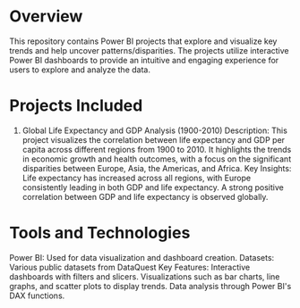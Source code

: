 # Overview
This repository contains Power BI projects that explore and visualize key trends and help uncover patterns/disparities. The projects utilize interactive Power BI dashboards to provide an intuitive and engaging experience for users to explore and analyze the data.

# Projects Included
1. Global Life Expectancy and GDP Analysis (1900-2010)
Description: This project visualizes the correlation between life expectancy and GDP per capita across different regions from 1900 to 2010. It highlights the trends in economic growth and health outcomes, with a focus on the significant disparities between Europe, Asia, the Americas, and Africa.
Key Insights: Life expectancy has increased across all regions, with Europe consistently leading in both GDP and life expectancy. A strong positive correlation between GDP and life expectancy is observed globally.

# Tools and Technologies
Power BI: Used for data visualization and dashboard creation.
Datasets: Various public datasets from DataQuest
Key Features:
Interactive dashboards with filters and slicers.
Visualizations such as bar charts, line graphs, and scatter plots to display trends.
Data analysis through Power BI's DAX functions.
